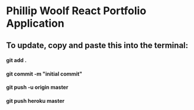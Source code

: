 # Phillip Woolf React Portfolio Application

## To update, copy and paste this into the terminal:

#### git add .
#### git commit -m "initial commit"
#### git push -u origin master

#### git push heroku master
